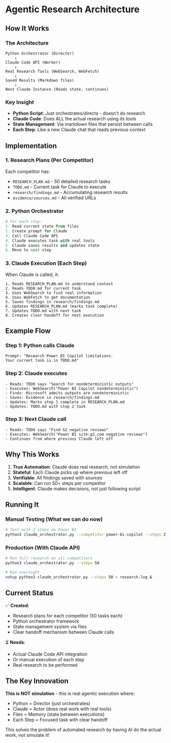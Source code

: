 # Agentic Research Architecture

## How It Works

### The Architecture
```
Python Orchestrator (Director)
    ↓
Claude Code API (Worker)
    ↓
Real Research Tools (WebSearch, WebFetch)
    ↓
Saved Results (Markdown files)
    ↓
Next Claude Instance (Reads state, continues)
```

### Key Insight
- **Python Script**: Just orchestrates/directs - doesn't do research
- **Claude Code**: Does ALL the actual research using its tools
- **State Management**: Via markdown files that persist between calls
- **Each Step**: Like a new Claude chat that reads previous context

## Implementation

### 1. Research Plans (Per Competitor)
Each competitor has:
- `RESEARCH_PLAN.md` - 50 detailed research tasks
- `TODO.md` - Current task for Claude to execute
- `research/findings.md` - Accumulating research results
- `evidence/sources.md` - All verified URLs

### 2. Python Orchestrator
```python
# For each step:
1. Read current state from files
2. Create prompt for Claude
3. Call Claude Code API
4. Claude executes task with real tools
5. Claude saves results and updates state
6. Move to next step
```

### 3. Claude Execution (Each Step)
When Claude is called, it:
```
1. Reads RESEARCH_PLAN.md to understand context
2. Reads TODO.md for current task
3. Uses WebSearch to find real information
4. Uses WebFetch to get documentation
5. Saves findings in research/findings.md
6. Updates RESEARCH_PLAN.md (marks task complete)
7. Updates TODO.md with next task
8. Creates clear handoff for next execution
```

## Example Flow

### Step 1: Python calls Claude
```
Prompt: "Research Power BI Copilot limitations.
Your current task is in TODO.md"
```

### Step 2: Claude executes
```
- Reads: TODO says "Search for nondeterministic outputs"
- Executes: WebSearch("Power BI Copilot nondeterministic")
- Finds: Microsoft admits outputs are nondeterministic
- Saves: Evidence in research/findings.md
- Updates: Marks step 1 complete in RESEARCH_PLAN.md
- Updates: TODO.md with step 2 task
```

### Step 3: Next Claude call
```
- Reads: TODO says "Find G2 negative reviews"
- Executes: WebSearch("Power BI site:g2.com negative reviews")
- Continues from where previous Claude left off
```

## Why This Works

1. **True Automation**: Claude does real research, not simulation
2. **Stateful**: Each Claude picks up where previous left off
3. **Verifiable**: All findings saved with sources
4. **Scalable**: Can run 50+ steps per competitor
5. **Intelligent**: Claude makes decisions, not just following script

## Running It

### Manual Testing (What we can do now)
```bash
# Test with 2 steps on Power BI
python3 claude_orchestrator.py --competitor power-bi-copilot --steps 2
```

### Production (With Claude API)
```bash
# Run full research on all competitors
python3 claude_orchestrator.py --steps 50

# Run overnight
nohup python3 claude_orchestrator.py --steps 50 > research.log &
```

## Current Status

✅ **Created**:
- Research plans for each competitor (50 tasks each)
- Python orchestrator framework
- State management system via files
- Clear handoff mechanism between Claude calls

⏳ **Needs**:
- Actual Claude Code API integration
- Or manual execution of each step
- Real research to be performed

## The Key Innovation

**This is NOT simulation** - this is real agentic execution where:
- Python = Director (just orchestrates)
- Claude = Actor (does real work with real tools)
- Files = Memory (state between executions)
- Each Step = Focused task with clear handoff

This solves the problem of automated research by having AI do the actual work, not simulate it!